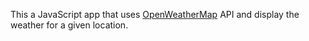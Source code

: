 This a JavaScript app that uses [OpenWeatherMap](https://openweathermap.org/api) API
and display the weather for a given location.
